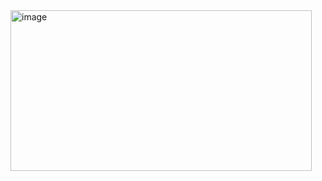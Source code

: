 <img width="482" height="257" alt="image" src="https://github.com/user-attachments/assets/6e5164a5-5e40-42aa-a0d7-701a0cb8c6fe" />

